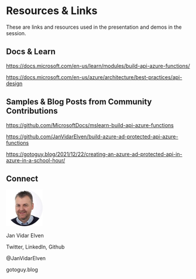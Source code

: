 # Resources & Links

These are links and resources used in the presentation and demos in the session. 

## Docs & Learn

https://docs.microsoft.com/en-us/learn/modules/build-api-azure-functions/ 

https://docs.microsoft.com/en-us/azure/architecture/best-practices/api-design

## Samples & Blog Posts from Community Contributions

https://github.com/MicrosoftDocs/mslearn-build-api-azure-functions 

https://github.com/JanVidarElven/build-azure-ad-protected-api-azure-functions

https://gotoguy.blog/2021/12/22/creating-an-azure-ad-protected-api-in-azure-in-a-school-hour/ 

## Connect

<img src="janvidar.jpg" width="100" height="100">

[janvidar]: janvidar.jpg "Jan Vidar Elven"

Jan Vidar Elven 

Twitter, LinkedIn, Github

@JanVidarElven

gotoguy.blog